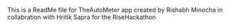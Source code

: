 This is a ReadMe file for TheAutoMeter app created by Rishabh Minocha in collabration with Hritik Sapra for the RiseHackathon